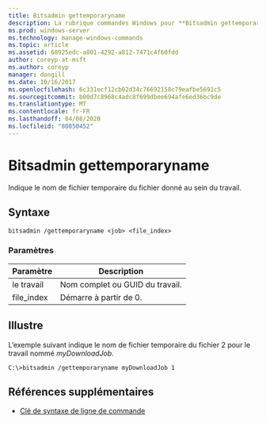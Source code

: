 ```yaml
---
title: Bitsadmin gettemporaryname
description: La rubrique commandes Windows pour **Bitsadmin gettemporaryname**, qui indique le nom de fichier temporaire du fichier donné au sein du travail.
ms.prod: windows-server
ms.technology: manage-windows-commands
ms.topic: article
ms.assetid: 68925edc-a801-4292-a812-7471c4f60fdd
author: coreyp-at-msft
ms.author: coreyp
manager: dongill
ms.date: 10/16/2017
ms.openlocfilehash: 6c331ecf12cb02d34c76692158c79eafbe5691c5
ms.sourcegitcommit: b00d7c8968c4adc8f699dbee694afe6ed36bc9de
ms.translationtype: MT
ms.contentlocale: fr-FR
ms.lasthandoff: 04/08/2020
ms.locfileid: "80850452"
---
```

# <a name="bitsadmin-gettemporaryname"></a>Bitsadmin gettemporaryname

Indique le nom de fichier temporaire du fichier donné au sein du travail.

## <a name="syntax"></a>Syntaxe

```
bitsadmin /gettemporaryname <job> <file_index>
```

### <a name="parameters"></a>Paramètres

| Paramètre | Description |
| -------------- | -------------- |
| le travail | Nom complet ou GUID du travail. |
| file_index | Démarre à partir de 0. |

## <a name="examples"></a><a name=BKMK_examples></a>Illustre

L’exemple suivant indique le nom de fichier temporaire du fichier 2 pour le travail nommé *myDownloadJob*.

```
C:\>bitsadmin /gettemporaryname myDownloadJob 1
```

## <a name="additional-references"></a>Références supplémentaires

- [Clé de syntaxe de ligne de commande](command-line-syntax-key.md)